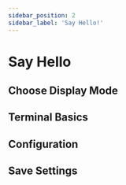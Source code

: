 ```yaml
---
sidebar_position: 2
sidebar_label: 'Say Hello!'
---
```


# Say Hello
## Choose Display Mode
## Terminal Basics
## Configuration
## Save Settings



